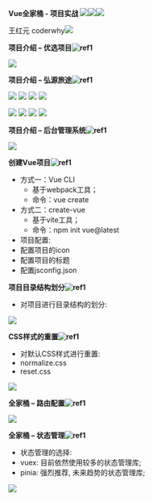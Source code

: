 ﻿**Vue全家桶 - 项目实战 ![](./image/Aspose.Words.8b8911d3-bf6b-46cd-b661-41b95d7e2b85.001.png)![](./image/Aspose.Words.8b8911d3-bf6b-46cd-b661-41b95d7e2b85.002.png)![](./image/Aspose.Words.8b8911d3-bf6b-46cd-b661-41b95d7e2b85.003.png)**

王红元 coderwhy![](./image/Aspose.Words.8b8911d3-bf6b-46cd-b661-41b95d7e2b85.004.png)

**项目介绍 – 优选项目![ref1]**

![](./image/Aspose.Words.8b8911d3-bf6b-46cd-b661-41b95d7e2b85.006.jpeg)

**项目介绍 – 弘源旅途![ref1]**

![](./image/Aspose.Words.8b8911d3-bf6b-46cd-b661-41b95d7e2b85.007.jpeg) ![](./image/Aspose.Words.8b8911d3-bf6b-46cd-b661-41b95d7e2b85.008.jpeg) ![](./image/Aspose.Words.8b8911d3-bf6b-46cd-b661-41b95d7e2b85.009.jpeg) ![](./image/Aspose.Words.8b8911d3-bf6b-46cd-b661-41b95d7e2b85.010.jpeg)

![](./image/Aspose.Words.8b8911d3-bf6b-46cd-b661-41b95d7e2b85.011.jpeg) ![](./image/Aspose.Words.8b8911d3-bf6b-46cd-b661-41b95d7e2b85.012.jpeg) ![](./image/Aspose.Words.8b8911d3-bf6b-46cd-b661-41b95d7e2b85.013.jpeg) ![](./image/Aspose.Words.8b8911d3-bf6b-46cd-b661-41b95d7e2b85.014.jpeg)


**项目介绍 – 后台管理系统![ref1]**

![](./image/Aspose.Words.8b8911d3-bf6b-46cd-b661-41b95d7e2b85.015.jpeg)

**创建Vue项目![ref1]**

- 方式一：Vue CLI
  - 基于webpack工具；
  - 命令：vue create
- 方式二：create-vue
  - 基于vite工具；
  - 命令：npm init vue@latest
- 项目配置:
- 配置项目的icon
- 配置项目的标题
- 配置jsconfig.json

**项目目录结构划分![ref1]**

- 对项目进行目录结构的划分:

![](./image/Aspose.Words.8b8911d3-bf6b-46cd-b661-41b95d7e2b85.016.png)

**CSS样式的重置![ref1]**

- 对默认CSS样式进行重置:
- normalize.css
- reset.css

![](./image/Aspose.Words.8b8911d3-bf6b-46cd-b661-41b95d7e2b85.017.jpeg)

**全家桶 – 路由配置![ref1]**

![](./image/Aspose.Words.8b8911d3-bf6b-46cd-b661-41b95d7e2b85.018.jpeg)

**全家桶 – 状态管理![ref1]**

- 状态管理的选择:
- vuex: 目前依然使用较多的状态管理库;
- pinia: 强烈推荐, 未来趋势的状态管理库;

![](./image/Aspose.Words.8b8911d3-bf6b-46cd-b661-41b95d7e2b85.019.jpeg)

[ref1]: ./image/Aspose.Words.8b8911d3-bf6b-46cd-b661-41b95d7e2b85.005.png
